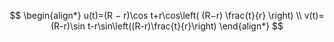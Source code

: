 $$
\begin{align*}
u(t)=(R − r)\cos t+r\cos\left( (R−r) \frac{t}{r} \right) \\
v(t)=(R-r)\sin t-r\sin\left((R-r)\frac{t}{r}\right)
\end{align*}
$$